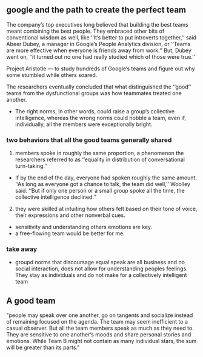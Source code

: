 ## google and the path to create the perfect team


The company’s top executives long believed that building the best teams meant combining the best people. They embraced other bits of conventional wisdom as well, like ‘‘It’s better to put introverts together,’’ said Abeer Dubey, a manager in Google’s People Analytics division, or ‘‘Teams are more effective when everyone is friends away from work.’’ But, Dubey went on, ‘‘it turned out no one had really studied which of those were true.’’

Project Aristotle — to study hundreds of Google’s teams and figure out why some stumbled while others soared. 

The researchers eventually concluded that what distinguished the ‘‘good’’ teams from the dysfunctional groups was how teammates treated one another.  
- The right norms, in other words, could raise a group’s collective intelligence, whereas the wrong norms could hobble a team, even if, individually, all the members were exceptionally bright.

### two behaviors that all the good teams generally shared
1. members spoke in roughly the same proportion, a phenomenon the researchers referred to as ‘‘equality in distribution of conversational turn-taking.’’
  - If by the end of the day, everyone had spoken roughly the same amount. ‘‘As long as everyone got a chance to talk, the team did well,’’ Woolley said. ‘‘But if only one person or a small group spoke all the time, the collective intelligence declined.’’

2. they were skilled at intuiting how others felt based on their tone of voice, their expressions and other nonverbal cues.
- sensitivity and understanding others emotions are key. 
- a free-flowing team would be better for me.


### take away
- groupd norms that discoursage equal speak are all business and no social interaction, does not allow for understanding peoples feelings. They stay as individuals and do not make for a collectively intelligent team

## A good team
"people may speak over one another, go on tangents and socialize instead of remaining focused on the agenda. The team may seem inefficient to a casual observer. But all the team members speak as much as they need to. They are sensitive to one another’s moods and share personal stories and emotions. While Team B might not contain as many individual stars, the sum will be greater than its parts."